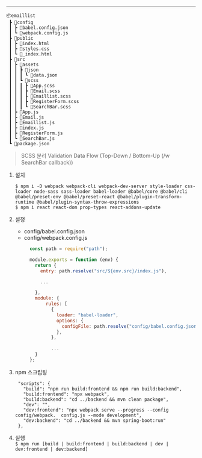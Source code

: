 ___

```
📦emaillist
 ┣ 📂config
 ┃ ┣ 📜babel.config.json
 ┃ ┗ 📜webpack.config.js
 ┣ 📂public
 ┃ ┣ 📜index.html
 ┃ ┣ 📜styles.css
 ┃ ┗ 📜_index.html
 ┣ 📂src
 ┃ ┣ 📂assets
 ┃ ┃ ┣ 📂json
 ┃ ┃ ┃ ┗ 📜data.json
 ┃ ┃ ┗ 📂scss
 ┃ ┃ ┃ ┣ 📜App.scss
 ┃ ┃ ┃ ┣ 📜Email.scss
 ┃ ┃ ┃ ┣ 📜Emaillist.scss
 ┃ ┃ ┃ ┣ 📜RegisterForm.scss
 ┃ ┃ ┃ ┗ 📜SearchBar.scss
 ┃ ┣ 📜App.js
 ┃ ┣ 📜Email.js
 ┃ ┣ 📜Emaillist.js
 ┃ ┣ 📜index.js
 ┃ ┣ 📜RegisterForm.js
 ┃ ┗ 📜SearchBar.js
 ┗ 📜package.json
```

> SCSS 분리
> Validation
> Data Flow (Top-Down / Bottom-Up (/w SearchBar callback))


1. 설치
    ```shell
    $ npm i -D webpack webpack-cli webpack-dev-server style-loader css-loader node-sass sass-loader babel-loader @babel/core @babel/cli @babel/preset-env @babel/preset-react @babel/plugin-transform-runtime @babel/plugin-syntax-throw-expressions
    $ npm i react react-dom prop-types react-addons-update
    ```

2. 설정
   - config/babel.config.json
   - config/webpack.config.js
        ```js
          const path = require("path");

          module.exports = function (env) {
            return {
              entry: path.resolve("src/${env.src}/index.js"),

              ...

            },
            module: {
                rules: [
                  {
                    loader: "babel-loader",
                    options: {
                      configFile: path.resolve("config/babel.config.json"),
                    },
                  },
                  
                  ...
            }
          };
        ```

3. npm 스크립팅
   ```jsonc
    "scripts": {
      "build": "npm run build:frontend && npm run build:backend",
      "build:frontend": "npx webpack",
      "build:backend": "cd ../backend && mvn clean package",
      "dev": "",
      "dev:frontend": "npx webpack serve --progress --config config/webpack.  config.js --mode development",
      "dev:backend": "cd ../backend && mvn spring-boot:run"
    },
   ```

4. 실행  
   `$ npm run [build | build:frontend | build:backend | dev | dev:frontend | dev:backend]`